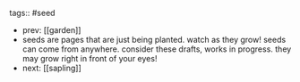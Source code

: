 tags:: #seed

- prev: [[garden]]
- seeds are pages that are just being planted. watch as they grow! seeds can come from anywhere. consider these drafts, works in progress. they may grow right in front of your eyes!
- next: [[sapling]]
